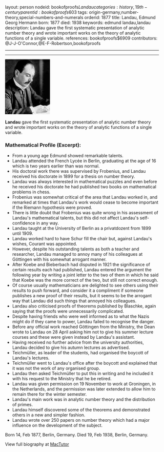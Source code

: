 layout: person
nodeid: bookofproofs$Landau
categories: history,19th-century
parentid: bookofproofs$603
tags: origin-germany,number-theory,special-numbers-and-numerals
orderid: 1877
title: Landau, Edmund Georg Hermann
born: 1877
died: 1938
keywords: edmund landau,landau
description: Landau gave the first systematic presentation of analytic number theory and wrote important works on the theory of analytic functions of a single variable.
references: bookofproofs$6909
contributors: @J-J-O'Connor,@E-F-Robertson,bookofproofs

---



---

![Landau.jpg](https://github.com/bookofproofs/bookofproofs.github.io/blob/main/_sources/_assets/images/portraits/Landau.jpg?raw=true)

**Landau** gave the first systematic presentation of analytic number theory and wrote important works on the theory of analytic functions of a single variable.

### Mathematical Profile (Excerpt):
* From a young age Edmund showed remarkable talents.
* Landau attended the French Lycée in Berlin, graduating at the age of 16 which is two years earlier than was normal.
* His doctoral work there was supervised by Frobenius, and Landau received his doctorate in 1899 for a thesis on number theory.
* Landau was always interested in mathematical puzzles and even before he received his doctorate he had published two books on mathematical problems in chess.
* Frobenius was somewhat critical of the area that Landau worked in, and remarked at times that Landau's work would cease to become important if the Riemann hypothesis were proved.
* There is little doubt that Frobenius was quite wrong in his assessment of Landau's mathematical talents, but this did not affect Landau's self-confidence in any way.
* Landau taught at the University of Berlin as a privatdozent from 1899 until 1909.
* Landau worked hard to have Schur fill the chair but, against Landau's wishes, Courant was appointed.
* However, despite his outstanding talents as both a teacher and researcher, Landau managed to annoy many of his colleagues at Göttingen with his somewhat arrogant manner.
* After Koebe and Bieberbach had disputed in 1921 the significance of certain results each had published, Landau entered the argument the following year by writing a joint letter to the two of them in which he said that Koebe was the more correct of the two, but still not correct enough.
* Of course usually mathematicians are delighted to see others using their results to push forward, and consider it a compliment if someone publishes a new proof of their results, but it seems to be the arrogant way that Landau did such things that annoyed his colleagues.
* Landau also criticised proofs of theorems published by Blaschke, again saying that the proofs were unnecessarily complicated.
* Despite having friends who were well informed as to what the Nazis might do if they came to power, Landau failed to recognise the danger.
* Before any official work reached Göttingen from the Ministry, the Dean wrote to Landau on 28 April asking him not to give his summer lecture courses and these were given instead by Landau's assistant.
* Having received no further advice from the university authorities, Landau decided to give his autumn lectures as advertised.
* Teichmüller, as leader of the students, had organised the boycott of Landau's lectures.
* Teichmüller went to Landau's office after the boycott and explained that it was not the work of any organised group.
* Landau then asked Teichmüller to put this in writing and he included it with his request to the Ministry that he be retired.
* Landau was given permission on 19 November to work at Groningen, in the Netherlands, and the permission was later extended to allow him to remain there for the winter semester.
* Landau's main work was in analytic number theory and the distribution of primes.
* Landau himself discovered some of the theorems and demonstrated others in a new and simpler fashion.
* Landau wrote over 250 papers on number theory which had a major influence on the development of the subject.

Born 14, Feb 1877, Berlin, Germany. Died 19, Feb 1938, Berlin, Germany.

View full biography at [MacTutor](https://mathshistory.st-andrews.ac.uk/Biographies/Landau/)
